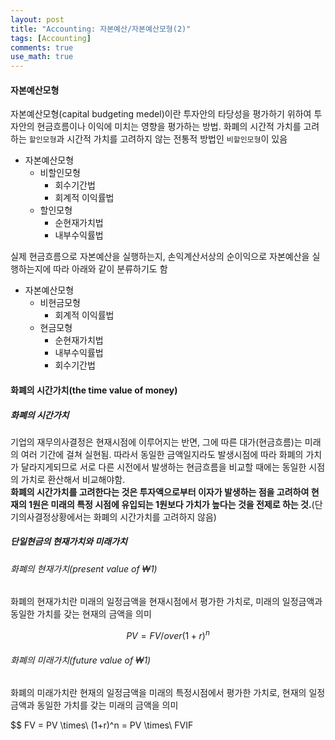 ```yaml
---
layout: post
title: "Accounting: 자본예산/자본예산모형(2)"
tags: [Accounting]
comments: true
use_math: true
---
```


#### 자본예산모형
자본예산모형(capital budgeting medel)이란 투자안의 타당성을 평가하기 위하여 투자안의 현금흐름이나 이익에 미치는 영향을 평가하는 방법. 화폐의 시간적 가치를 고려하는 `할인모형`과 시간적 가치를 고려하지 않는 전통적 방법인 `비할인모형`이 있음

- 자본예산모형
  - 비할인모형
    - 회수기간법
    - 회계적 이익률법
  - 할인모형
    - 순현재가치법
    - 내부수익률법

실제 현금흐름으로 자본예산을 실행하는지, 손익계산서상의 순이익으로 자본예산을 실행하는지에 따라 아래와 같이 분류하기도 함
- 자본예산모형
  - 비현금모형
    - 회계적 이익률법
  - 현금모형
    - 순현재가치법
    - 내부수익률법
    - 회수기간법

#### 화폐의 시간가치(the time value of money)
##### 화폐의 시간가치
기업의 재무의사결정은 현재시점에 이루어지는 반면, 그에 따른 대가(현금흐름)는 미래의 여러 기간에 걸쳐 실현됨. 따라서 동일한 금액일지라도 발생시점에 따라 화폐의 가치가 달라지게되므로 서로 다른 시전에서 발생하는 현금흐름을 비교할 때에는 동일한 시점의 가치로 환산해서 비교해야함.  
**화폐의 시간가치를 고려한다는 것은 투자액으로부터 이자가 발생하는 점을 고려하여 현재의 1원은 미래의 특정 시점에 유입되는 1원보다 가치가 높다는 것을 전제로 하는 것.**(단기의사결정상황에서는 화폐의 시간가치를 고려하지 않음)

##### 단일현금의 현재가치와 미래가치
###### 화폐의 현재가치(present value of ₩1)
화폐의 현재가치란 미래의 일정금액을 현재시점에서 평가한 가치로, 미래의 일정금액과 동일한 가치를 갖는 현재의 금액을 의미

$$
PV = {FV /over (1 + r)^n}
$$

###### 화폐의 미래가치(future value of ₩1) 
화폐의 미래가치란 현재의 일정금액을 미래의 특정시점에서 평가한 가치로, 현재의 일정금액과 동일한 가치를 갖는 미래의 금액을 의미

$$
FV = PV \times\ (1+r)^n = PV \times\ FVIF